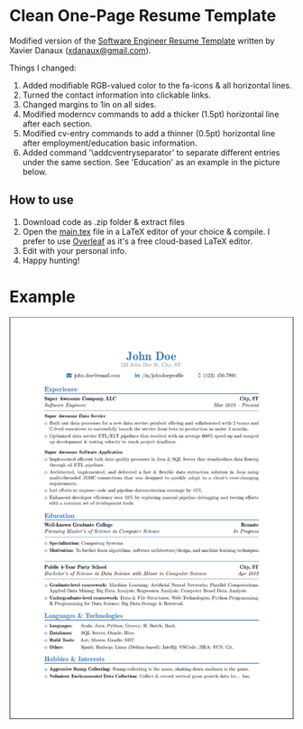 # Clean One-Page Resume Template
Modified version of the [Software Engineer Resume Template](https://www.overleaf.com/latex/examples/resume-template-for-software-engineer/fvsqzcybnwdn) written by Xavier Danaux (xdanaux@gmail.com). 

Things I changed:
1. Added modifiable RGB-valued color to the fa-icons & all horizontal lines.
2. Turned the contact information into clickable links.
3. Changed margins to 1in on all sides.
4. Modified moderncv commands to add a thicker (1.5pt) horizontal line after each section.
5. Modified cv-entry commands to add a thinner (0.5pt) horizontal line after employment/education basic information.
6. Added command '\addcventryseparator' to separate different entries under the same section. See 'Education' as an example in the picture below.

## How to use
1. Download code as .zip folder & extract files
2. Open the [main.tex](https://github.com/OryGregS/Clean-Resume-Template-LaTeX-/blob/master/main.tex) file in a LaTeX editor of your choice & compile. I prefer to use [Overleaf](https://www.overleaf.com/project) as it's a free cloud-based LaTeX editor. 
3. Edit with your personal info.
4. Happy hunting!

# Example
![](anon_resume_example.PNG)